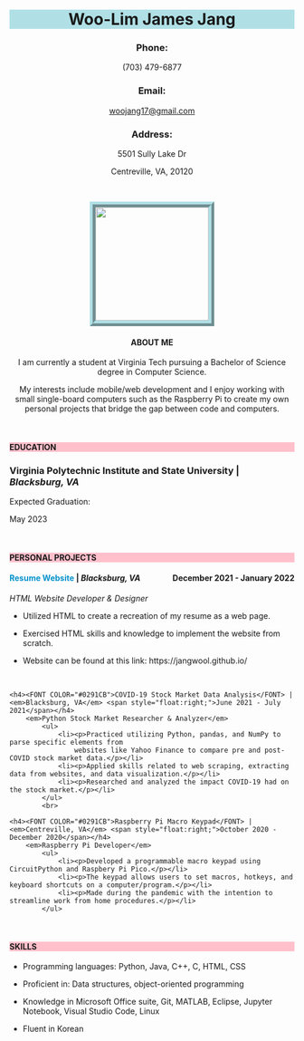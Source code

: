 <html lang="en">

<head>
    <meta charset="utf-8">
    <meta name="viewport" content="width=device-width, initial-scale=1.0, maximum-scale=1.0, user-scalable=no">	
    <meta name="author" content="Woo-Lim James Jang">
<title>Woo-Lim James Jang Resume</title>
</head>

<body>
<p style="background-image: url('back.jpg');">
<h1 align="center" style="background-color:powderblue;">Woo-Lim James Jang</h1>
    <h3 align="center">Phone:</h3> <p align="center">(703) 479-6877</p>
        <h3 align="center">Email:</h3> <p align="center"><a href="mailto:woojang17@gmail.com">woojang17@gmail.com</a></p>
            <h3 align="center">Address:</h3> <p align="center">5501 Sully Lake Dr</p> <p align="center">Centreville, VA, 20120</p>
                <br>
</p>

<style>
.center {
    display: block;
    margin-left: auto;
    margin-right: auto;
    width: 50%;
    width: 200px;
    height: 200px;
    border: 10px ridge powderblue;
}
</style>

<a href="https://lh3.googleusercontent.com/NN3tDiX_a5E5F2nNyKKoUWntVdjci2KpB1uXs01TpzB5SchbeCEaaHpMakckpd-VWXGyHn4UTolOBH697m0N9t-utWDrfTg0g5aVOkFZjXpBmUlnTY95ljFILBGoWZH7rK-cNFX7DA=s200-p-k?source=screenshot.guru">
    <img src="https://lh3.googleusercontent.com/NN3tDiX_a5E5F2nNyKKoUWntVdjci2KpB1uXs01TpzB5SchbeCEaaHpMakckpd-VWXGyHn4UTolOBH697m0N9t-utWDrfTg0g5aVOkFZjXpBmUlnTY95ljFILBGoWZH7rK-cNFX7DA=s200-p-k" class="center" /> </a>

<h4 align="center">ABOUT ME</h4>
    <p align="center">I am currently a student at Virginia Tech pursuing a Bachelor of Science degree in Computer Science.</p>
            <p align="center">My interests include mobile/web development and I enjoy working with small single-board computers such as the Raspberry Pi
            to create my own personal projects that bridge the gap between code and computers.</p>

<br>
<h4 style="background-color:pink;">EDUCATION</h4>
    <h3>Virginia Polytechnic Institute and State University | <em>Blacksburg, VA</em></h3>
        <p>Expected Graduation:</p>
                <p>May 2023</p>

<br>
<h4 style="background-color:pink;">PERSONAL PROJECTS</h4>
    <h4><FONT COLOR="#0291CB">Resume Website</FONT> | <em>Blacksburg, VA</em> <span style="float:right;">December 2021 - January 2022</span></h4>
        <em>HTML Website Developer & Designer</em>
            <ul>
                <li><p>Utilized HTML to create a recreation of my resume as a web page.</p></li>
                <li><p>Exercised HTML skills and knowledge to implement the website from scratch.</p></li>
                <li><p>Website can be found at this link: https://jangwool.github.io/</p></li>
            </ul>
            <br>  

    <h4><FONT COLOR="#0291CB">COVID-19 Stock Market Data Analysis</FONT> | <em>Blacksburg, VA</em> <span style="float:right;">June 2021 - July 2021</span></h4>
        <em>Python Stock Market Researcher & Analyzer</em>
            <ul>
                <li><p>Practiced utilizing Python, pandas, and NumPy to parse specific elements from
                    websites like Yahoo Finance to compare pre and post-COVID stock market data.</p></li>
                <li><p>Applied skills related to web scraping, extracting data from websites, and data visualization.</p></li>
                <li><p>Researched and analyzed the impact COVID-19 had on the stock market.</p></li>
            </ul>
            <br>

    <h4><FONT COLOR="#0291CB">Raspberry Pi Macro Keypad</FONT> | <em>Centreville, VA</em> <span style="float:right;">October 2020 - December 2020</span></h4>
        <em>Raspberry Pi Developer</em>
            <ul>
                <li><p>Developed a programmable macro keypad using CircuitPython and Raspbery Pi Pico.</p></li>
                <li><p>The keypad allows users to set macros, hotkeys, and keyboard shortcuts on a computer/program.</p></li>
                <li><p>Made during the pandemic with the intention to streamline work from home procedures.</p></li>
            </ul>

<br>
<h4 style="background-color:pink;">SKILLS</h4>
    <ul>
        <li><p>Programming languages: Python, Java, C++, C, HTML, CSS</p></li>
        <li><p>Proficient in: Data structures, object-oriented programming</p></li>
        <li><p>Knowledge in Microsoft Office suite, Git, MATLAB, Eclipse, Jupyter Notebook, Visual Studio Code, Linux</p></li>
        <li><p>Fluent in Korean</p></li>
    </ul>

</body>
</html>
